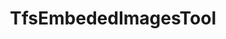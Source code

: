 ---
optionsClassName: TfsEmbededImagesToolOptions
optionsClassFullName: MigrationTools.Tools.TfsEmbededImagesToolOptions
configurationSamples: []
description: missng XML code comments
className: TfsEmbededImagesTool
typeName: Tools
architecture: v1
options: []
status: missng XML code comments
processingTarget: missng XML code comments
classFile: /src/MigrationTools.Clients.AzureDevops.ObjectModel/Tools/TfsEmbededImagesTool.cs
optionsClassFile: /src/MigrationTools.Clients.AzureDevops.ObjectModel/Tools/TfsEmbededImagesToolOptions.cs

redirectFrom:
- /Reference/v1/Tools/TfsEmbededImagesToolOptions/
layout: reference
toc: true
permalink: /Reference/Tools/TfsEmbededImagesTool/
title: TfsEmbededImagesTool
categories:
- Tools
- v1
topics:
- topic: notes
  path: /Tools/TfsEmbededImagesTool-notes.md
  exists: false
  markdown: ''
- topic: introduction
  path: /Tools/TfsEmbededImagesTool-introduction.md
  exists: false
  markdown: ''

---